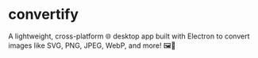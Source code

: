 # convertify
A lightweight, cross-platform 🌐 desktop app built with Electron to convert images like SVG, PNG, JPEG, WebP, and more! 🖼️🔄
